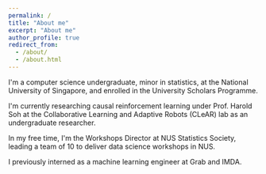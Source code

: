 ```yaml
---
permalink: /
title: "About me"
excerpt: "About me"
author_profile: true
redirect_from: 
  - /about/
  - /about.html
---
```


I'm a computer science undergraduate, minor in statistics, at the National University of Singapore, and enrolled in the University Scholars Programme.

I'm currently researching causal reinforcement learning under Prof. Harold Soh at the Collaborative Learning and Adaptive Robots (CLeAR) lab as an undergraduate researcher.

In my free time, I'm the Workshops Director at NUS Statistics Society, leading a team of 10 to deliver data science workshops in NUS.

I previously interned as a machine learning engineer at Grab and IMDA.
